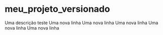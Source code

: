 # meu_projeto_versionado
Uma descrição teste
Uma nova linha
Uma nova linha
Uma nova linha
Uma nova linha
Uma nova linha

